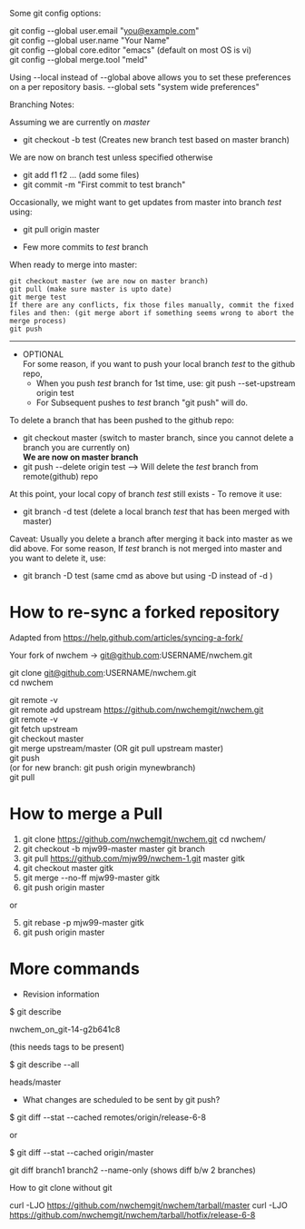 
Some git config options:

git config --global user.email "you@example.com"  
git config --global user.name "Your Name"  
git config --global core.editor "emacs"  (default on most OS is vi)  
git config --global merge.tool "meld"  

Using --local instead of --global above allows you to set these preferences on a per repository basis. --global sets "system wide preferences"  

Branching Notes:

Assuming we are currently on *master*

- git checkout -b test  (Creates new branch test based on master branch)
 
We are now on branch test unless specified otherwise
- git add f1 f2 ... (add some files)
- git commit -m "First commit to test branch"

Occasionally, we might want to get updates from master into branch *test* using:
 - git pull origin master

- Few more commits to *test* branch

When ready to merge into master:

    git checkout master (we are now on master branch)  
    git pull (make sure master is upto date)  
    git merge test  
    If there are any conflicts, fix those files manually, commit the fixed files and then: (git merge abort if something seems wrong to abort the merge process)  
    git push  

------------------------------

- OPTIONAL  
For some reason, if you want to push your local branch *test* to the github repo,  
  - When you push *test* branch for 1st time, use: git push --set-upstream origin test  
  - For Subsequent pushes to *test* branch "git push" will do.  

To delete a branch that has been pushed to the github repo:  
- git checkout master (switch to master branch, since you cannot delete a branch you are currently on)  
**We are now on master branch**  
- git push --delete origin test --> Will delete the *test* branch from remote(github) repo  

At this point, your local copy of branch *test* still exists - To remove it use:  
- git branch -d test (delete a local branch *test* that has been merged with master)  

Caveat: Usually you delete a branch after merging it back into master as we did above. For some reason, If *test* branch is not merged into master and you want to delete it, use:  
- git branch -D test  (same cmd as above but using -D instead of -d )  


How to re-sync a forked repository
====

Adapted from https://help.github.com/articles/syncing-a-fork/   
  
Your fork of nwchem -> git@github.com:USERNAME/nwchem.git

  git clone git@github.com:USERNAME/nwchem.git  
  cd nwchem  

  git remote -v  
  git remote add upstream https://github.com/nwchemgit/nwchem.git  
  git remote -v  
  git fetch upstream  
  git checkout  master  
  git merge  upstream/master (OR git pull upstream master)  
  git push  
(or for new branch: git push origin mynewbranch)  
  git pull 
  

How to merge a Pull
=====

1.  git clone https://github.com/nwchemgit/nwchem.git
    cd nwchem/
2.  git checkout -b mjw99-master master
    git branch
3.  git pull https://github.com/mjw99/nwchem-1.git master
    gitk
4.  git checkout master
    gitk
5.  git merge --no-ff mjw99-master
    gitk
6.  git push origin master
  
  or
  
5.  git rebase -p mjw99-master 
    gitk
6.  git push origin master
		

More commands
====

* Revision information

$ git describe

 nwchem_on_git-14-g2b641c8
 
(this needs tags to be present)

$ git describe --all

 heads/master


* What changes are scheduled to be sent by git push?

$ git diff --stat --cached remotes/origin/release-6-8

or

$ git diff --stat --cached origin/master

git diff branch1 branch2 --name-only (shows diff b/w 2 branches)

How to git clone without git

 curl -LJO https://github.com/nwchemgit/nwchem/tarball/master
 curl -LJO https://github.com/nwchemgit/nwchem/tarball/hotfix/release-6-8